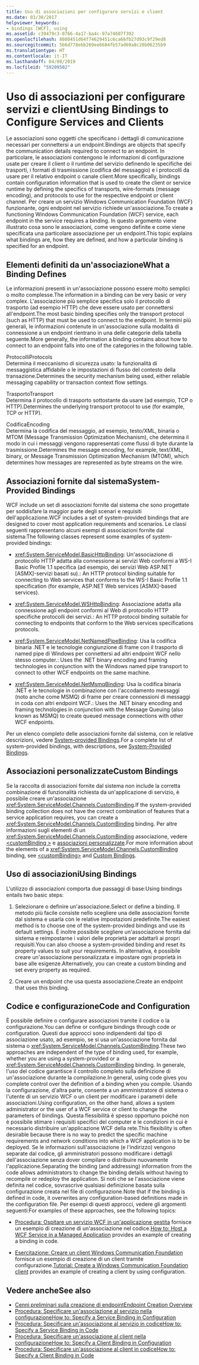 ```yaml
---
title: Uso di associazioni per configurare servizi e client
ms.date: 03/30/2017
helpviewer_keywords:
- bindings [WCF], using
ms.assetid: c39479c3-0766-4a17-ba4c-97a74607f392
ms.openlocfilehash: 8080451d64f74629451c6ca66fb27d93c9f29ed8
ms.sourcegitcommit: 5b6d778ebb269ee6684fb57ad69a8c28b06235b9
ms.translationtype: HT
ms.contentlocale: it-IT
ms.lasthandoff: 04/08/2019
ms.locfileid: "59209502"
---
```

# <a name="using-bindings-to-configure-services-and-clients"></a><span data-ttu-id="11813-102">Uso di associazioni per configurare servizi e client</span><span class="sxs-lookup"><span data-stu-id="11813-102">Using Bindings to Configure Services and Clients</span></span>
<span data-ttu-id="11813-103">Le associazioni sono oggetti che specificano i dettagli di comunicazione necessari per connettersi a un endpoint.</span><span class="sxs-lookup"><span data-stu-id="11813-103">Bindings are objects that specify the communication details required to connect to an endpoint.</span></span> <span data-ttu-id="11813-104">In particolare, le associazioni contengono le informazioni di configurazione usate per creare il client o il runtime del servizio definendo le specifiche dei trasporti, i formati di trasmissione (codifica del messaggio) e i protocolli da usare per il relativo endpoint o canale client.</span><span class="sxs-lookup"><span data-stu-id="11813-104">More specifically, bindings contain configuration information that is used to create the client or service runtime by defining the specifics of transports, wire-formats (message encoding), and protocols to use for the respective endpoint or client channel.</span></span> <span data-ttu-id="11813-105">Per creare un servizio Windows Communication Foundation (WCF) funzionante, ogni endpoint nel servizio richiede un'associazione.</span><span class="sxs-lookup"><span data-stu-id="11813-105">To create a functioning Windows Communication Foundation (WCF) service, each endpoint in the service requires a binding.</span></span> <span data-ttu-id="11813-106">In questo argomento viene illustrato cosa sono le associazioni, come vengono definite e come viene specificata una particolare associazione per un endpoint.</span><span class="sxs-lookup"><span data-stu-id="11813-106">This topic explains what bindings are, how they are defined, and how a particular binding is specified for an endpoint.</span></span>  
  
## <a name="what-a-binding-defines"></a><span data-ttu-id="11813-107">Elementi definiti da un'associazione</span><span class="sxs-lookup"><span data-stu-id="11813-107">What a Binding Defines</span></span>  
 <span data-ttu-id="11813-108">Le informazioni presenti in un'associazione possono essere molto semplici o molto complesse.</span><span class="sxs-lookup"><span data-stu-id="11813-108">The information in a binding can be very basic or very complex.</span></span> <span data-ttu-id="11813-109">L'associazione più semplice specifica solo il protocollo di trasporto (ad esempio HTTP) che deve essere usato per connettersi all'endpoint.</span><span class="sxs-lookup"><span data-stu-id="11813-109">The most basic binding specifies only the transport protocol (such as HTTP) that must be used to connect to the endpoint.</span></span> <span data-ttu-id="11813-110">In termini più generali, le informazioni contenute in un'associazione sulla modalità di connessione a un endpoint rientrano in una delle categorie della tabella seguente.</span><span class="sxs-lookup"><span data-stu-id="11813-110">More generally, the information a binding contains about how to connect to an endpoint falls into one of the categories in the following table.</span></span>  
  
 <span data-ttu-id="11813-111">Protocolli</span><span class="sxs-lookup"><span data-stu-id="11813-111">Protocols</span></span>  
 <span data-ttu-id="11813-112">Determina il meccanismo di sicurezza usato: la funzionalità di messaggistica affidabile o le impostazioni di flusso del contesto della transazione.</span><span class="sxs-lookup"><span data-stu-id="11813-112">Determines the security mechanism being used, either reliable messaging capability or transaction context flow settings.</span></span>  
  
 <span data-ttu-id="11813-113">Trasporto</span><span class="sxs-lookup"><span data-stu-id="11813-113">Transport</span></span>  
 <span data-ttu-id="11813-114">Determina il protocollo di trasporto sottostante da usare (ad esempio, TCP o HTTP).</span><span class="sxs-lookup"><span data-stu-id="11813-114">Determines the underlying transport protocol to use (for example, TCP or HTTP).</span></span>  
  
 <span data-ttu-id="11813-115">Codifica</span><span class="sxs-lookup"><span data-stu-id="11813-115">Encoding</span></span>  
 <span data-ttu-id="11813-116">Determina la codifica del messaggio, ad esempio, testo/XML, binaria o MTOM (Message Transmission Optimization Mechanism), che determina il modo in cui i messaggi vengono rappresentati come flussi di byte durante la trasmissione.</span><span class="sxs-lookup"><span data-stu-id="11813-116">Determines the message encoding, for example, text/XML, binary, or Message Transmission Optimization Mechanism (MTOM), which determines how messages are represented as byte streams on the wire.</span></span>  
  
## <a name="system-provided-bindings"></a><span data-ttu-id="11813-117">Associazioni fornite dal sistema</span><span class="sxs-lookup"><span data-stu-id="11813-117">System-Provided Bindings</span></span>  
 <span data-ttu-id="11813-118">WCF include un set di associazioni fornite dal sistema che sono progettate per soddisfare la maggior parte degli scenari e requisiti dell'applicazione.</span><span class="sxs-lookup"><span data-stu-id="11813-118">WCF includes a set of system-provided bindings that are designed to cover most application requirements and scenarios.</span></span> <span data-ttu-id="11813-119">Le classi seguenti rappresentano alcuni esempi di associazioni fornite dal sistema:</span><span class="sxs-lookup"><span data-stu-id="11813-119">The following classes represent some examples of system-provided bindings:</span></span>  
  
-   <xref:System.ServiceModel.BasicHttpBinding><span data-ttu-id="11813-120">: Un'associazione di protocollo HTTP adatta alla connessione ai servizi Web conformi a WS-I Basic Profile 1.1 specifica (ad esempio, dei servizi Web ASP.NET [ASMX]-servizi basati su).</span><span class="sxs-lookup"><span data-stu-id="11813-120">: An HTTP protocol binding suitable for connecting to Web services that conforms to the WS-I Basic Profile 1.1 specification (for example, ASP.NET Web services [ASMX]-based services).</span></span>  
  
-   <xref:System.ServiceModel.WSHttpBinding><span data-ttu-id="11813-121">: Associazione adatta alla connessione agli endpoint conformi al Web di protocollo HTTP specifiche protocolli dei servizi.</span><span class="sxs-lookup"><span data-stu-id="11813-121">: An HTTP protocol binding suitable for connecting to endpoints that conform to the Web services specifications protocols.</span></span>  
  
-   <xref:System.ServiceModel.NetNamedPipeBinding><span data-ttu-id="11813-122">: Usa la codifica binaria .NET e le tecnologie congiunzione di frame con il trasporto di named pipe di Windows per connettersi ad altri endpoint WCF nello stesso computer.</span><span class="sxs-lookup"><span data-stu-id="11813-122">: Uses the .NET binary encoding and framing technologies in conjunction with the Windows named pipe transport to connect to other WCF endpoints on the same machine.</span></span>  
  
-   <xref:System.ServiceModel.NetMsmqBinding><span data-ttu-id="11813-123">: Usa la codifica binaria .NET e le tecnologie in combinazione con l'accodamento messaggi (noto anche come MSMQ) di frame per creare connessioni di messaggi in coda con altri endpoint WCF.</span><span class="sxs-lookup"><span data-stu-id="11813-123">: Uses the .NET binary encoding and framing technologies in conjunction with the Message Queuing (also known as MSMQ) to create queued message connections with other WCF endpoints.</span></span>  
  
 <span data-ttu-id="11813-124">Per un elenco completo delle associazioni fornite dal sistema, con le relative descrizioni, vedere [System-provided Bindings](../../../docs/framework/wcf/system-provided-bindings.md).</span><span class="sxs-lookup"><span data-stu-id="11813-124">For a complete list of system-provided bindings, with descriptions, see [System-Provided Bindings](../../../docs/framework/wcf/system-provided-bindings.md).</span></span>  
  
## <a name="custom-bindings"></a><span data-ttu-id="11813-125">Associazioni personalizzate</span><span class="sxs-lookup"><span data-stu-id="11813-125">Custom Bindings</span></span>  
 <span data-ttu-id="11813-126">Se la raccolta di associazioni fornite dal sistema non include la corretta combinazione di funzionalità richiesta da un'applicazione di servizio, è possibile creare un'associazione <xref:System.ServiceModel.Channels.CustomBinding>.</span><span class="sxs-lookup"><span data-stu-id="11813-126">If the system-provided binding collection does not have the correct combination of features that a service application requires, you can create a <xref:System.ServiceModel.Channels.CustomBinding> binding.</span></span> <span data-ttu-id="11813-127">Per altre informazioni sugli elementi di un <xref:System.ServiceModel.Channels.CustomBinding> associazione, vedere [ \<customBinding >](../../../docs/framework/configure-apps/file-schema/wcf/custombinding.md) e [associazioni personalizzate](../../../docs/framework/wcf/extending/custom-bindings.md).</span><span class="sxs-lookup"><span data-stu-id="11813-127">For more information about the elements of a <xref:System.ServiceModel.Channels.CustomBinding> binding, see [\<customBinding>](../../../docs/framework/configure-apps/file-schema/wcf/custombinding.md) and [Custom Bindings](../../../docs/framework/wcf/extending/custom-bindings.md).</span></span>  
  
## <a name="using-bindings"></a><span data-ttu-id="11813-128">Uso di associazioni</span><span class="sxs-lookup"><span data-stu-id="11813-128">Using Bindings</span></span>  
 <span data-ttu-id="11813-129">L'utilizzo di associazioni comporta due passaggi di base:</span><span class="sxs-lookup"><span data-stu-id="11813-129">Using bindings entails two basic steps:</span></span>  
  
1.  <span data-ttu-id="11813-130">Selezionare o definire un'associazione.</span><span class="sxs-lookup"><span data-stu-id="11813-130">Select or define a binding.</span></span> <span data-ttu-id="11813-131">Il metodo più facile consiste nello scegliere una delle associazioni fornite dal sistema e usarla con le relative impostazioni predefinite.</span><span class="sxs-lookup"><span data-stu-id="11813-131">The easiest method is to choose one of the system-provided bindings and use its default settings.</span></span> <span data-ttu-id="11813-132">È inoltre possibile scegliere un'associazione fornita dal sistema e reimpostarne i valori delle proprietà per adattarli ai propri requisiti.</span><span class="sxs-lookup"><span data-stu-id="11813-132">You can also choose a system-provided binding and reset its property values to suit your requirements.</span></span> <span data-ttu-id="11813-133">In alternativa, è possibile creare un'associazione personalizzata e impostare ogni proprietà in base alle esigenze.</span><span class="sxs-lookup"><span data-stu-id="11813-133">Alternatively, you can create a custom binding and set every property as required.</span></span>  
  
2.  <span data-ttu-id="11813-134">Creare un endpoint che usa questa associazione.</span><span class="sxs-lookup"><span data-stu-id="11813-134">Create an endpoint that uses this binding.</span></span>  
  
## <a name="code-and-configuration"></a><span data-ttu-id="11813-135">Codice e configurazione</span><span class="sxs-lookup"><span data-stu-id="11813-135">Code and Configuration</span></span>  
 <span data-ttu-id="11813-136">È possibile definire o configurare associazioni tramite il codice o la configurazione.</span><span class="sxs-lookup"><span data-stu-id="11813-136">You can define or configure bindings through code or configuration.</span></span> <span data-ttu-id="11813-137">Questi due approcci sono indipendenti dal tipo di associazione usato, ad esempio, se si usa un'associazione fornita dal sistema o <xref:System.ServiceModel.Channels.CustomBinding>.</span><span class="sxs-lookup"><span data-stu-id="11813-137">These two approaches are independent of the type of binding used, for example, whether you are using a system-provided or a <xref:System.ServiceModel.Channels.CustomBinding> binding.</span></span> <span data-ttu-id="11813-138">In generale, l'uso del codice garantisce il controllo completo sulla definizione di un'associazione durante la compilazione.</span><span class="sxs-lookup"><span data-stu-id="11813-138">In general, using code gives you complete control over the definition of a binding when you compile.</span></span> <span data-ttu-id="11813-139">Usando la configurazione, d'altra parte, consente a un amministratore di sistema o l'utente di un servizio WCF o un client per modificare i parametri delle associazioni.</span><span class="sxs-lookup"><span data-stu-id="11813-139">Using configuration, on the other hand, allows a system administrator or the user of a WCF service or client to change the parameters of bindings.</span></span> <span data-ttu-id="11813-140">Questa flessibilità è spesso opportuno poiché non è possibile stimare i requisiti specifici del computer e le condizioni in cui è necessario distribuire un'applicazione WCF della rete.</span><span class="sxs-lookup"><span data-stu-id="11813-140">This flexibility is often desirable because there is no way to predict the specific machine requirements and network conditions into which a WCF application is to be deployed.</span></span> <span data-ttu-id="11813-141">Se le informazioni sull'associazione (e l'indirizzo) vengono separate dal codice, gli amministratori possono modificare i dettagli dell'associazione senza dover compilare o distribuire nuovamente l'applicazione.</span><span class="sxs-lookup"><span data-stu-id="11813-141">Separating the binding (and addressing) information from the code allows administrators to change the binding details without having to recompile or redeploy the application.</span></span> <span data-ttu-id="11813-142">Si noti che se l'associazione viene definita nel codice, sovrascrive qualsiasi definizione basata sulla configurazione creata nel file di configurazione.</span><span class="sxs-lookup"><span data-stu-id="11813-142">Note that if the binding is defined in code, it overwrites any configuration-based definitions made in the configuration file.</span></span> <span data-ttu-id="11813-143">Per esempi di questi approcci, vedere gli argomenti seguenti:</span><span class="sxs-lookup"><span data-stu-id="11813-143">For examples of these approaches, see the following topics:</span></span>  
  
-   <span data-ttu-id="11813-144">[Procedura: Ospitare un servizio WCF in un'applicazione gestita](../../../docs/framework/wcf/how-to-host-a-wcf-service-in-a-managed-application.md) fornisce un esempio di creazione di un'associazione nel codice.</span><span class="sxs-lookup"><span data-stu-id="11813-144">[How to: Host a WCF Service in a Managed Application](../../../docs/framework/wcf/how-to-host-a-wcf-service-in-a-managed-application.md) provides an example of creating a binding in code.</span></span>  
  
-   <span data-ttu-id="11813-145">[Esercitazione: Creare un client Windows Communication Foundation](../../../docs/framework/wcf/how-to-create-a-wcf-client.md) fornisce un esempio di creazione di un client tramite configurazione.</span><span class="sxs-lookup"><span data-stu-id="11813-145">[Tutorial: Create a Windows Communication Foundation client](../../../docs/framework/wcf/how-to-create-a-wcf-client.md) provides an example of creating a client by using configuration.</span></span>  
  
## <a name="see-also"></a><span data-ttu-id="11813-146">Vedere anche</span><span class="sxs-lookup"><span data-stu-id="11813-146">See also</span></span>

- [<span data-ttu-id="11813-147">Cenni preliminari sulla creazione di endpoint</span><span class="sxs-lookup"><span data-stu-id="11813-147">Endpoint Creation Overview</span></span>](../../../docs/framework/wcf/endpoint-creation-overview.md)
- [<span data-ttu-id="11813-148">Procedura: Specificare un'associazione al servizio nella configurazione</span><span class="sxs-lookup"><span data-stu-id="11813-148">How to: Specify a Service Binding in Configuration</span></span>](../../../docs/framework/wcf/how-to-specify-a-service-binding-in-configuration.md)
- [<span data-ttu-id="11813-149">Procedura: Specificare un'associazione al servizio in codice</span><span class="sxs-lookup"><span data-stu-id="11813-149">How to: Specify a Service Binding in Code</span></span>](../../../docs/framework/wcf/how-to-specify-a-service-binding-in-code.md)
- [<span data-ttu-id="11813-150">Procedura: Specificare un'associazione al client nella configurazione</span><span class="sxs-lookup"><span data-stu-id="11813-150">How to: Specify a Client Binding in Configuration</span></span>](../../../docs/framework/wcf/how-to-specify-a-client-binding-in-configuration.md)
- [<span data-ttu-id="11813-151">Procedura: Specificare un'associazione al client in codice</span><span class="sxs-lookup"><span data-stu-id="11813-151">How to: Specify a Client Binding in Code</span></span>](../../../docs/framework/wcf/how-to-specify-a-client-binding-in-code.md)
